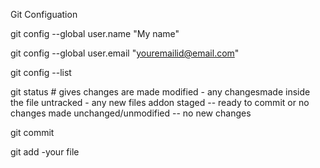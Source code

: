 Git Configuation 

git config --global user.name "My name"

git config --global user.email "youremailid@email.com"

git config --list

git status # gives changes are made
    modified - any changesmade inside the file
    untracked - any new files addon 
    staged -- ready to commit or no changes made
    unchanged/unmodified -- no new changes

git commit 

git add -your file 
